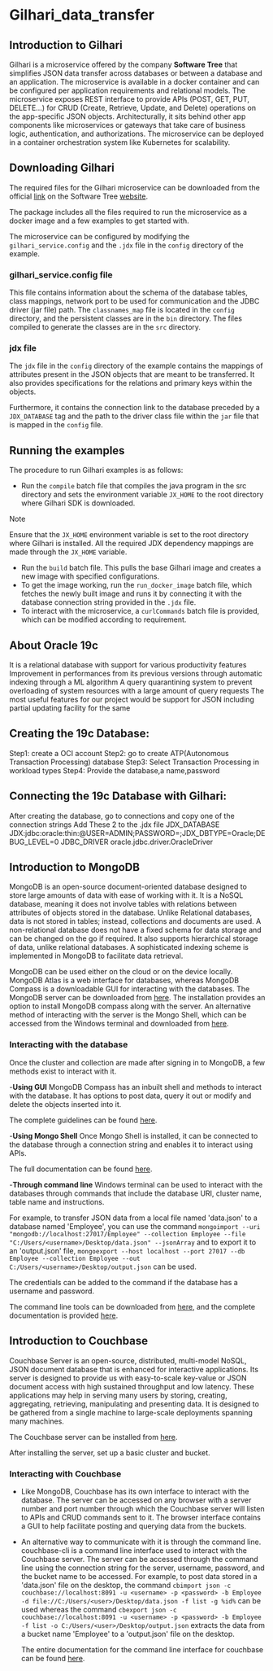 # Gilhari_data_transfer
## Introduction to Gilhari
Gilhari is a microservice offered by the company **Software Tree** that simplifies JSON data transfer across databases or between a database and an application. The microservice is available in a docker container and can be configured per application requirements and relational models. The microservice exposes REST interface to  provide APIs (POST, GET, PUT, DELETE…) for CRUD (Create, Retrieve, Update, and Delete) operations on the app-specific JSON objects. Architecturally, it sits behind other app components like microservices or gateways that take care of business logic, authentication, and authorizations. The microservice can be deployed in a container orchestration system like Kubernetes for scalability.

## Downloading Gilhari
The required files for the Gilhari microservice can be downloaded from the official [link](https://www.softwaretree.com/v1/products/gilhari/download-gilhari.php) on the Software Tree [website](https://www.softwaretree.com/).

The package includes all the files required to run the microservice as a docker image and a few examples to get started with.  

The microservice can be configured by modifying the `gilhari_service.config` and the `.jdx` file in the `config` directory of the example.
### gilhari_service.config file
This file contains information about the schema of the database tables, class mappings, network port to be used for communication and the JDBC driver (jar file) path. 
The `classnames_map` file is located in the `config` directory, and the persistent classes are in the `bin` directory. The files compiled to generate the classes are in the `src` directory. 

### jdx file
The `jdx` file in the `config` directory of the example contains the mappings of attributes present in the JSON objects that are meant to be transferred. It also provides specifications for the relations and primary keys within the objects.

Furthermore, it contains the connection link to the database preceded by a `JDX_DATABASE` tag and the path to the driver class file within the `jar` file that is mapped in the `config` file.

## Running the examples
The procedure to run Gilhari examples is as follows:

- Run the `compile` batch file that compiles the java program in the src directory and sets the environment variable `JX_HOME` to the root directory where Gilhari SDK is downloaded.
>[!NOTE]
>Ensure that the `JX_HOME` environment variable is set to the root directory where Gilhari is installed. All the required JDX dependency mappings are made through the `JX_HOME` variable.
- Run the `build` batch file. This pulls the base Gilhari image and creates a new image with specified configurations.
- To get the image working, run the `run_docker_image` batch file, which fetches the newly built image and runs it by connecting it with the database connection string provided in the `.jdx` file.
- To interact with the microservice, a `curlCommands` batch file is provided, which can be modified according to requirement.

## About Oracle 19c
It is a relational database with support for various productivity features
Improvement in performances from its previous versions through automatic indexing through a ML algorithm
A query quarantining system to prevent overloading of system resources with a large amount of query requests
The most useful features for our project would be support for JSON including partial updating facility for the same

## Creating the 19c Database:
Step1: create a OCI account
Step2: go to create ATP(Autonomous Transaction Processing) database
Step3: Select Transaction Processing in workload types
Step4: Provide the database,a name,password
## Connecting the 19c Database with Gilhari:
After creating the database, go to connections and copy one of the connection strings
Add These 2 to the .jdx file
JDX_DATABASE JDX:jdbc:oracle:thin:@<connection string>USER=ADMIN;PASSWORD=<password>;JDX_DBTYPE=Oracle;DEBUG_LEVEL=0
JDBC_DRIVER oracle.jdbc.driver.OracleDriver
## Introduction to MongoDB
MongoDB is an open-source document-oriented database designed to store
large amounts of data with ease of working with it. It is a NoSQL database, meaning it does not involve tables with relations between attributes of objects stored in the database. Unlike Relational databases, data is not stored in tables; instead, collections and documents are used. A non-relational database does not have a fixed
schema for data storage and can be changed on the go if required. It also supports
hierarchical storage of data, unlike relational databases. A sophisticated indexing
scheme is implemented in MongoDB to facilitate data retrieval.

MongoDB can be used either on the cloud or on the device locally. MongoDB Atlas is a web interface for databases, whereas MongoDB Compass is a downloadable GUI for interacting with the databases. The MongoDB server can be downloaded from [here](https://www.mongodb.com/try/download/community). The installation provides an option to install MongoDB compass along with the server. An alternative method of interacting with the server is the Mongo Shell, which can be accessed from the Windows terminal and downloaded from [here](https://www.mongodb.com/try/download/shell).

### Interacting with the database
Once the cluster and collection are made after signing in to MongoDB, a few methods exist to interact with it.

-**Using GUI**
  MongoDB Compass has an inbuilt shell and methods to interact with the database. It has options to post data, query it out or modify and delete the objects inserted into it.

  The complete guidelines can be found [here](https://www.mongodb.com/docs/compass/current/manage-data/).

-**Using Mongo Shell**
  Once Mongo Shell is installed, it can be connected to the database through a connection string and enables it to interact using APIs. 

  The full documentation can be found [here](https://www.mongodb.com/docs/v4.4/crud/).

-**Through command line**
  Windows terminal can be used to interact with the databases through commands that include the database URI, cluster name, table name and instructions.

  For example, to transfer JSON data from a local file named 'data.json' to a database named 'Employee', you can use the command 
  `mongoimport --uri "mongodb://localhost:27017/Employee" --collection Employee --file "C:/Users/<username>/Desktop/data.json" --jsonArray` and to export it to an 'output.json' file, 
  `mongoexport --host localhost --port 27017 --db Employee --collection Employee --out C:/Users/<username>/Desktop/output.json` can be used.

  The credentials can be added to the command if the database has a username and password.

  The command line tools can be downloaded from [here](https://www.mongodb.com/try/download/database-tools), and the complete documentation is provided [here](https://www.mongodb.com/docs/database-tools/).
  

## Introduction to Couchbase
Couchbase Server is an open-source, distributed, multi-model NoSQL, JSON document database that is enhanced for interactive applications. Its server is designed to provide us with easy-to-scale key-value or JSON document access with high sustained throughput and low latency. These applications may help in serving many users by storing, creating, aggregating, retrieving, manipulating and presenting data. It is designed to be gathered from a single machine to large-scale deployments spanning many machines.

The Couchbase server can be installed from [here](https://www.couchbase.com/downloads/).

After installing the server, set up a basic cluster and bucket.

### Interacting with Couchbase
- Like MongoDB, Couchbase has its own interface to interact with the database. The server can be accessed on any browser with a server number and port number through which the Couchbase server will listen to APIs 
 and CRUD commands sent to it. The browser interface contains a GUI to help facilitate posting and querying data from the buckets. 
- An alternative way to communicate with it is through the command line. couchbase-cli is a command line interface used to interact with the Couchbase server. The server can be accessed through the command line using the connection string for the server, username, password, and the bucket name to be accessed. For example, to post data stored in a 'data.json' file on the desktop, the command `cbimport json -c couchbase://localhost:8091 -u <username> -p <password> -b Employee -d file://C:/Users/<user>/Desktop/data.json -f list -g %id%` can be used whereas the command `cbexport json -c couchbase://localhost:8091 -u <username> -p <password> -b Employee -f list -o C:/Users/<user>/Desktop/output.json` extracts the data from a bucket name 'Employee' to a 'output.json' file on the desktop.

  The entire documentation for the command line interface for couchbase can be found [here](https://docs.couchbase.com/server/current/cli/cbcli/couchbase-cli.html).
